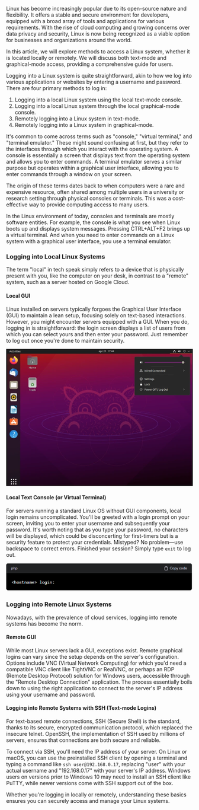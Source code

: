 Linux has become increasingly popular due to its open-source nature and flexibility. It offers a stable and secure environment for developers, equipped with a broad array of tools and applications for various requirements. With the rise of cloud computing and growing concerns over data privacy and security, Linux is now being recognized as a viable option for businesses and organizations around the world.

In this article, we will explore methods to access a Linux system, whether it is located locally or remotely. We will discuss both text-mode and graphical-mode access, providing a comprehensive guide for users.

Logging into a Linux system is quite straightforward, akin to how we log into various applications or websites by entering a username and password. There are four primary methods to log in:

1. Logging into a local Linux system using the local text-mode console.
2. Logging into a local Linux system through the local graphical-mode console.
3. Remotely logging into a Linux system in text-mode.
4. Remotely logging into a Linux system in graphical-mode.

It's common to come across terms such as "console," "virtual terminal," and "terminal emulator." These might sound confusing at first, but they refer to the interfaces through which you interact with the operating system. A console is essentially a screen that displays text from the operating system and allows you to enter commands. A terminal emulator serves a similar purpose but operates within a graphical user interface, allowing you to enter commands through a window on your screen.

The origin of these terms dates back to when computers were a rare and expensive resource, often shared among multiple users in a university or research setting through physical consoles or terminals. This was a cost-effective way to provide computing access to many users.

In the Linux environment of today, consoles and terminals are mostly software entities. For example, the console is what you see when Linux boots up and displays system messages. Pressing CTRL+ALT+F2 brings up a virtual terminal. And when you need to enter commands on a Linux system with a graphical user interface, you use a terminal emulator.

### Logging into Local Linux Systems

The term "local" in tech speak simply refers to a device that is physically present with you, like the computer on your desk, in contrast to a "remote" system, such as a server hosted on Google Cloud.

#### Local GUI

Linux installed on servers typically forgoes the Graphical User Interface (GUI) to maintain a lean setup, focusing solely on text-based interactions. However, you might encounter servers equipped with a GUI. When you do, logging in is straightforward: the login screen displays a list of users from which you can select yours and then enter your password. Just remember to log out once you're done to maintain security.

![Local GUI](../../images/ubuntu-gui.webp)

#### Local Text Console (or Virtual Terminal)

For servers running a standard Linux OS without GUI components, local login remains uncomplicated. You'll be greeted with a login prompt on your screen, inviting you to enter your username and subsequently your password. It's worth noting that as you type your password, no characters will be displayed, which could be disconcerting for first-timers but is a security feature to protect your credentials. Mistyped? No problem—use backspace to correct errors. Finished your session? Simply type `exit` to log out.

![Local text console](../../images/linux-login-prompt.png)

### Logging into Remote Linux Systems

Nowadays, with the prevalence of cloud services, logging into remote systems has become the norm.

#### Remote GUI

While most Linux servers lack a GUI, exceptions exist. Remote graphical logins can vary since the setup depends on the server's configuration. Options include VNC (Virtual Network Computing) for which you'd need a compatible VNC client like TightVNC or RealVNC, or perhaps an RDP (Remote Desktop Protocol) solution for Windows users, accessible through the "Remote Desktop Connection" application. The process essentially boils down to using the right application to connect to the server's IP address using your username and password.

#### Logging into Remote Systems with SSH (Text-mode Logins)

For text-based remote connections, SSH (Secure Shell) is the standard, thanks to its secure, encrypted communication protocol, which replaced the insecure telnet. OpenSSH, the implementation of SSH used by millions of servers, ensures that connections are both secure and reliable. 

To connect via SSH, you'll need the IP address of your server. On Linux or macOS, you can use the preinstalled SSH client by opening a terminal and typing a command like `ssh user@192.168.0.17`, replacing "user" with your actual username and "192.168.0.17" with your server's IP address. Windows users on versions prior to Windows 10 may need to install an SSH client like PuTTY, while newer versions come with SSH support out of the box.

Whether you're logging in locally or remotely, understanding these basics ensures you can securely access and manage your Linux systems.










